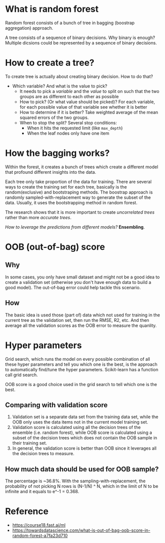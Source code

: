 # What is random forest
Random forest consists of a bunch of tree in bagging (boostrap aggregation) approach.

A tree consists of a sequence of binary decisions. Why binary is enough? Multiple dicsions could be represented by a sequence of binary decisions.

# How to create a tree?
To create tree is actually about creating binary decision. How to do that?
- Which variable? And what is the value to pick? 
  - It needs to pick a *variable* and the *value* to split on such that the two groups are as different to each other as possible
  - How to pick? (Or what value should be picked)? For each variable, for each possible value of that variable see whether it is better
  - How to determine if it is better? Take weighted average of the mean squared errors of the two groups.
  - When to stop the split? Several stop conditions:
    - When it hits the requested limit (like `max_depth`)
    - When the leaf nodes only have one item

# How the bagging works?

Within the forest, it creates a bunch of trees which create a different model that profound different insights into the data.

Each tree only take proportion of the data for training. There are several ways to create the training set for each tree, basically is the random(exclusive) and bootstraping methods. The boostrap approach is randomly sampled-with-replacement way to generate the subset of the data. Usually, it uses the bootstrapping method in random forest.  

The research shows that it is more important to create *uncorrelated trees* rather than more *accurate trees*.

*How to leverage the predictions from different models?* **Ensembling**.


# OOB (out-of-bag) score
## Why
In some cases, you only have small dataset and might not be a good idea to create a validation set (otherwise you don't have enough data to build a good model). The out-of-bag error could help tackle this scenario.

## How
The basic idea is used those (part of) data which not used for training in the current tree as the validation set, then run the RMSE, R2, etc. And then average all the validation scores as the OOB error to measure the quanlity.

# Hyper parameters
Grid search, which runs the model on every possible combination of all these hyper parameters and tell you which one is the best, is the approach to automatically find/tune the hyper parameters. Scikit-learn has a function call grid search.

OOB score is a good choice used in the grid search to tell which one is the best.

## Comparing with validation score
1. Validation set is a separate data set from the training data set, while the OOB only uses the data items not in the current model training set.
2. Validation score is calculated using all the decision trees of the ensemble (i.e. random forest), while OOB score is calculated using a subset of the decision trees which does not contain the OOB sample in their training set.
3. In general, the validation score is better than OOB since it leverages all the decision trees to measure.

## How much data should be used for OOB sample?
The percentage is ~36.8%. With the sampling-with-replacement, the probability of not picking N rows is (N-1/N) ^ N, which in the limit of N to be infinite and it equals to e^-1 = 0.368.

# Reference
- https://course18.fast.ai/ml
- https://towardsdatascience.com/what-is-out-of-bag-oob-score-in-random-forest-a7fa23d710
